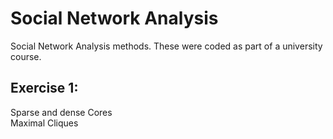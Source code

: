 # Social Network Analysis

Social Network Analysis methods. These were coded as part of a university course.

## Exercise 1:

Sparse and dense Cores\
Maximal Cliques